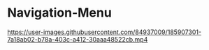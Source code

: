 # Navigation-Menu



https://user-images.githubusercontent.com/84937009/185907301-7a18ab02-b78a-403c-a412-30aaa48522cb.mp4

